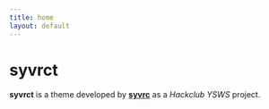 ```yaml
---
title: home
layout: default
---
```


# syvrct
**syvrct** is a theme developed by [**syvrc**](https://github.com/syvrc) as a *Hackclub YSWS* project.